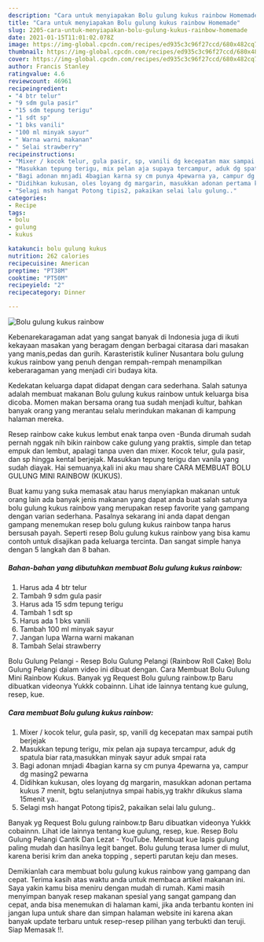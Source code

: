 ```yaml
---
description: "Cara untuk menyiapakan Bolu gulung kukus rainbow Homemade"
title: "Cara untuk menyiapakan Bolu gulung kukus rainbow Homemade"
slug: 2205-cara-untuk-menyiapakan-bolu-gulung-kukus-rainbow-homemade
date: 2021-01-15T11:01:02.078Z
image: https://img-global.cpcdn.com/recipes/ed935c3c96f27ccd/680x482cq70/bolu-gulung-kukus-rainbow-foto-resep-utama.jpg
thumbnail: https://img-global.cpcdn.com/recipes/ed935c3c96f27ccd/680x482cq70/bolu-gulung-kukus-rainbow-foto-resep-utama.jpg
cover: https://img-global.cpcdn.com/recipes/ed935c3c96f27ccd/680x482cq70/bolu-gulung-kukus-rainbow-foto-resep-utama.jpg
author: Francis Stanley
ratingvalue: 4.6
reviewcount: 46961
recipeingredient:
- "4 btr telur"
- "9 sdm gula pasir"
- "15 sdm tepung terigu"
- "1 sdt sp"
- "1 bks vanili"
- "100 ml minyak sayur"
- " Warna warni makanan"
- " Selai strawberry"
recipeinstructions:
- "Mixer / kocok telur, gula pasir, sp, vanili dg kecepatan max sampai putih berjejak"
- "Masukkan tepung terigu, mix pelan aja supaya tercampur, aduk dg spatula biar rata,masukkan minyak sayur aduk smpai rata"
- "Bagi adonan mnjadi 4bagian karna sy cm punya 4pewarna ya, campur dg masing2 pewarna"
- "Didihkan kukusan, oles loyang dg margarin, masukkan adonan pertama kukus 7 menit, bgtu selanjutnya smpai habis,yg trakhr dikukus slama 15menit ya.."
- "Selagi msh hangat Potong tipis2, pakaikan selai lalu gulung.."
categories:
- Recipe
tags:
- bolu
- gulung
- kukus

katakunci: bolu gulung kukus 
nutrition: 262 calories
recipecuisine: American
preptime: "PT38M"
cooktime: "PT50M"
recipeyield: "2"
recipecategory: Dinner

---
```



![Bolu gulung kukus rainbow](https://img-global.cpcdn.com/recipes/ed935c3c96f27ccd/680x482cq70/bolu-gulung-kukus-rainbow-foto-resep-utama.jpg)

Kebenarekaragaman adat yang sangat banyak di Indonesia juga di ikuti kekayaan masakan yang beragam dengan berbagai citarasa dari masakan yang manis,pedas dan gurih. Karasteristik kuliner Nusantara bolu gulung kukus rainbow yang penuh dengan rempah-rempah menampilkan keberaragaman yang menjadi ciri budaya kita.


Kedekatan keluarga dapat didapat dengan cara sederhana. Salah satunya adalah membuat makanan Bolu gulung kukus rainbow untuk keluarga bisa dicoba. Momen makan bersama orang tua sudah menjadi kultur, bahkan banyak orang yang merantau selalu merindukan makanan di kampung halaman mereka.

Resep rainbow cake kukus lembut enak tanpa oven -Bunda dirumah sudah pernah nggak nih bikin rainbow cake gulung yang praktis, simple dan tetap empuk dan lembut, apalagi tanpa uven dan mixer. Kocok telur, gula pasir, dan sp hingga kental berjejak. Masukkan tepung terigu dan vanila yang sudah diayak. Hai semuanya,kali ini aku mau share CARA MEMBUAT BOLU GULUNG MINI RAINBOW (KUKUS).

Buat kamu yang suka memasak atau harus menyiapkan makanan untuk orang lain ada banyak jenis makanan yang dapat anda buat salah satunya bolu gulung kukus rainbow yang merupakan resep favorite yang gampang dengan varian sederhana. Pasalnya sekarang ini anda dapat dengan gampang menemukan resep bolu gulung kukus rainbow tanpa harus bersusah payah.
Seperti resep Bolu gulung kukus rainbow yang bisa kamu contoh untuk disajikan pada keluarga tercinta. Dan sangat simple hanya dengan 5 langkah dan 8 bahan.


<!--inarticleads1-->

##### Bahan-bahan yang dibutuhkan membuat Bolu gulung kukus rainbow:

1. Harus ada 4 btr telur
1. Tambah 9 sdm gula pasir
1. Harus ada 15 sdm tepung terigu
1. Tambah 1 sdt sp
1. Harus ada 1 bks vanili
1. Tambah 100 ml minyak sayur
1. Jangan lupa  Warna warni makanan
1. Tambah  Selai strawberry


Bolu Gulung Pelangi - Resep Bolu Gulung Pelangi (Rainbow Roll Cake) Bolu Gulung Pelangi dalam video ini dibuat dengan. Cara Membuat Bolu Gulung Mini Rainbow Kukus. Banyak yg Request Bolu gulung rainbow.tp Baru dibuatkan videonya Yukkk cobainnn. Lihat ide lainnya tentang kue gulung, resep, kue. 

<!--inarticleads2-->

##### Cara membuat  Bolu gulung kukus rainbow:

1. Mixer / kocok telur, gula pasir, sp, vanili dg kecepatan max sampai putih berjejak
1. Masukkan tepung terigu, mix pelan aja supaya tercampur, aduk dg spatula biar rata,masukkan minyak sayur aduk smpai rata
1. Bagi adonan mnjadi 4bagian karna sy cm punya 4pewarna ya, campur dg masing2 pewarna
1. Didihkan kukusan, oles loyang dg margarin, masukkan adonan pertama kukus 7 menit, bgtu selanjutnya smpai habis,yg trakhr dikukus slama 15menit ya..
1. Selagi msh hangat Potong tipis2, pakaikan selai lalu gulung..


Banyak yg Request Bolu gulung rainbow.tp Baru dibuatkan videonya Yukkk cobainnn. Lihat ide lainnya tentang kue gulung, resep, kue. Resep Bolu Gulung Pelangi Cantik Dan Lezat - YouTube. Membuat kue lapis gulung paling mudah dan hasilnya legit banget. Bolu gulung terasa lumer di mulut, karena berisi krim dan aneka topping , seperti parutan keju dan meses. 

Demikianlah cara membuat bolu gulung kukus rainbow yang gampang dan cepat. Terima kasih atas waktu anda untuk membaca artikel makanan ini. Saya yakin kamu bisa meniru dengan mudah di rumah. Kami masih menyimpan banyak resep makanan spesial yang sangat gampang dan cepat, anda bisa menemukan di halaman kami, jika anda terbantu konten ini jangan lupa untuk share dan simpan halaman website ini karena akan banyak update terbaru untuk resep-resep pilihan yang terbukti dan teruji. Siap Memasak !!. 
